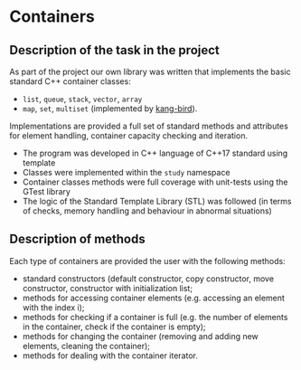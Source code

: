 # Containers

## Description of the task in the project

As part of the project our own library was written that implements the basic standard C++ container classes:
- `list`, `queue`, `stack`, `vector`, `array`
- `map`,  `set`, `multiset` (implemented by [kang-bird](https://github.com/kang-bird)).

Implementations are provided a full set of standard methods and attributes for element handling, container capacity checking and iteration.

- The program was developed in C++ language of  C++17 standard using template
- Classes were implemented within the `study` namespace
- Container classes methods were full coverage with unit-tests using the GTest library
- The logic of the Standard Template Library (STL) was followed (in terms of checks, memory handling and behaviour in abnormal situations)


## Description of methods

Each type of containers are provided the user with the following methods:

- standard constructors (default constructor, copy constructor, move constructor, constructor with initialization list;
- methods for accessing container elements (e.g. accessing an element with the index i);
- methods for checking if a container is full (e.g. the number of elements in the container, check if the container is empty);
- methods for changing the container (removing and adding new elements, cleaning the container);
- methods for dealing with the container iterator.

